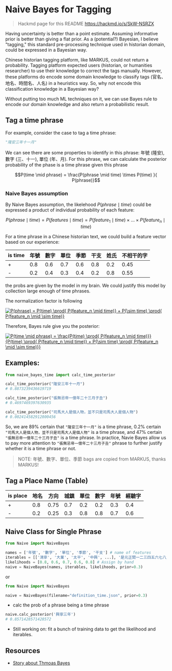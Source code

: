 # Naive Bayes for Tagging

> Hackmd page for this README https://hackmd.io/s/SkW-NSRZX

Having uncertainty is better than a point estimate. Assuming informative prior is better than giving a flat prior. As a (potential?) Bayesian, I believe "tagging," this standard pre-processing technique used in historian domain, could be expressed in a Bayesian way. 

Chinese historian tagging platform, like MARKUS, could not return a probability. Tagging platform expected users (historian, or humanities researcher) to use their knowledge to correct the tags manually. However, these platforms do encode some domain knowledge to classify tags (官名、地名、時間名、人名) in a heuristics way. So, why not encode this classification knowledge in a Bayesian way?

Without putting too much ML techniques on it, we can use Bayes rule to encode our domain knowledge and also return a probabilistic result. 

## Tag a time phrase
For example, consider the case to tag a time phrase:

```python
"隆安三年十一月"
```

We can see there are some properties to identify in this phrase: 年號 (隆安), 數字 (三、十一), 單位 (年、月). For this phrase, we can calculate the posterior probability of the phase is a time phrase given this phrase

$$P(time \mid phrase) = \frac{P(phrase \mid time) \times P(time) }{ P(phrase)}$$

### Naive Bayes assumption

By Naive Bayes assumption, the likelehood $P(phrase \mid time)$ could be expressed a product of individual probability of each feature:

$$P(phrase \mid time) = P(features \mid time) = P(feature_1 \mid time) \times ... \times P(feature_n \mid time)$$

For a time phrase in a Chinese historian text, we could build a feature vector based on our experience:


| is time | 年號 | 數字 | 單位 | 季節 | 干支 | 姓氏 | 不相干的字 | 
| ----    | ---  | --- | --- | --- | --- | --- |  ----     |
| +       | 0.8  | 0.6 | 0.7 | 0.6 | 0.8 | 0.2 | 0.45      |
| -       | 0.2  | 0.4 | 0.3 | 0.4 | 0.2 | 0.8 | 0.55      |

the probs are given by the model in my brain. We could justify this model by collection large enough of time phrases.

The normalization factor is following

<a href="https://www.codecogs.com/eqnedit.php?latex=P(phrase)&space;=&space;P(time)&space;\prod{&space;P(feature_n&space;\mid&space;time)}&space;&plus;&space;P(\sim&space;time)&space;\prod{&space;P(feature_n&space;\mid&space;\sim&space;time)}" target="_blank"><img src="https://latex.codecogs.com/gif.latex?P(phrase)&space;=&space;P(time)&space;\prod{&space;P(feature_n&space;\mid&space;time)}&space;&plus;&space;P(\sim&space;time)&space;\prod{&space;P(feature_n&space;\mid&space;\sim&space;time)}" title="P(phrase) = P(time) \prod{ P(feature_n \mid time)} + P(\sim time) \prod{ P(feature_n \mid \sim time)}" /></a>

Therefore, Bayes rule give you the posterior:

<a href="https://www.codecogs.com/eqnedit.php?latex=P(time&space;\mid&space;phrase)&space;=&space;\frac{P(time)&space;\prod{&space;P(feature_n&space;\mid&space;time)}}{P(time)&space;\prod{&space;P(feature_n&space;\mid&space;time)}&space;&plus;&space;P(\sim&space;time)&space;\prod{&space;P(feature_n&space;\mid&space;\sim&space;time)}}" target="_blank"><img src="https://latex.codecogs.com/gif.latex?P(time&space;\mid&space;phrase)&space;=&space;\frac{P(time)&space;\prod{&space;P(feature_n&space;\mid&space;time)}}{P(time)&space;\prod{&space;P(feature_n&space;\mid&space;time)}&space;&plus;&space;P(\sim&space;time)&space;\prod{&space;P(feature_n&space;\mid&space;\sim&space;time)}}" title="P(time \mid phrase) = \frac{P(time) \prod{ P(feature_n \mid time)}}{P(time) \prod{ P(feature_n \mid time)} + P(\sim time) \prod{ P(feature_n \mid \sim time)}}" /></a>
## Examples:

```python
from naive_bayes_time import calc_time_posterior

calc_time_posterior("隆安三年十一月") 
# 0.8873239436619719

calc_time_posterior("張無忌帝一億年二十三月子丑") 
# 0.4697469397630935

calc_time_posterior("司馬大人是個人物，並不只是司馬大人是個人物") 
# 0.002414582912800456
```

So, we are 89% certain that `"隆安三年十一月"` is a time phrase, 0.2% certain `"司馬大人是個人物，並不只是司馬大人是個人物"` is a time phrase, and 47% certain `"張無忌帝一億年二十三月子丑"` is a time phrase. In practice, Navie Bayes allow us to pay more attention to `"張無忌帝一億年二十三月子丑"` phrase to further justify whether it is a time phrase or not.

> NOTE: 年號、數字、單位、季節 bags are copied from MARKUS, thanks MARKUS!

## Tag a Place Name (Table)

| is place | 地名 | 方向 | 城鎮 | 單位 | 數字 |  年號   | 經驗字 |
| ----    | ---  | --- | --- | --- | --- | ---      | --- |
| +       | 0.8  | 0.75 | 0.7 | 0.2 | 0.2 | 0.3     | 0.4 |
| -       | 0.2  | 0.25 | 0.3 | 0.8 | 0.8 | 0.7     | 0.6 |

## Naive Class for Single Phrase

```python
from Naive import NaiveBayes

names = ['年號', '數字', '單位', '季節', '干支'] # name of features
iterables = [['清寧', '大業', '太平', '中興', ...], '是元正𨳝一二三四五六七八九十廿卅', '年載月日初中末閏', '春夏秋冬', ['乙卯', '壬辰', '乙亥', '己亥', '戊午', '丙午', '丙寅', '癸酉', '庚辰', '乙丑', '癸亥', '己卯', '己巳', '丁卯', '辛亥', '丙辰', '己未', '戊申', '壬子', '癸丑', '丙子', '戊寅', '辛卯', '辛未', '丁未', '丁亥', '庚子', '壬寅', '庚寅', '甲申', '辛丑', '乙酉', '己酉', '乙未', '甲辰', '戊子', '丁酉', '甲戌', '丙申', '庚戌', '己丑', '丁巳', '癸卯', '癸巳', '甲午', '庚申', '癸未', '乙巳', '壬午', '壬戌', '庚午', '甲子', '辛酉', '辛巳', '丁丑', '丙戌', '戊戌', '甲寅', '戊辰', '壬申']] # all possible examples of features
likelihoods = [0.8, 0.6, 0.7, 0.6, 0.8] # Assign by hand
naive = NaiveBayes(names, iterables, likelihoods, prior=0.3)
```

or

```python
from Naive import NaiveBayes

naive = NaiveBayes(filename="definition_time.json", prior=0.3)
```

- calc the prob of a phrase being a time phrase

```python
naive.calc_posterior('興寧三年')
# 0.8571428571428572
```

- Still working on: fit a bunch of training data to get the likelihood and iterables.

## Resources

- [Story about Thmoas Bayes](https://www.the-tls.co.uk/articles/public/thomas-bayes-science-crisis/)